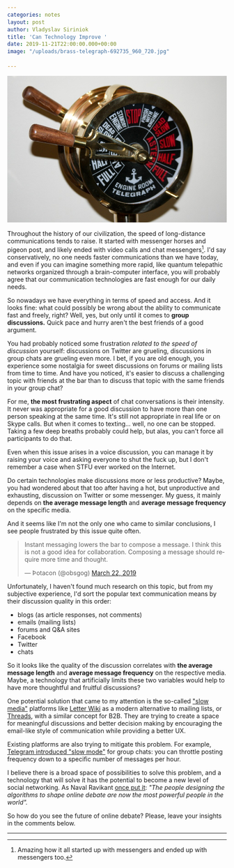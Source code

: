 ```yaml
---
categories: notes
layout: post
author: Vladyslav Siriniok
title: 'Can Technology Improve '
date: 2019-11-21T22:00:00.000+00:00
image: "/uploads/brass-telegraph-692735_960_720.jpg"

---
```

![](/uploads/brass-telegraph-692735_960_720.jpg)

Throughout the history of our civilization, the speed of long-distance communications tends to raise. It started with messenger horses and pigeon post, and likely ended with video calls and chat messengers[^1]. I'd say conservatively, no one needs faster communications than we have today, and even if you can imagine something more rapid, like quantum telepathic networks organized through a brain-computer interface, you will probably agree that our communication technologies are fast enough for our daily needs.

So nowadays we have everything in terms of speed and access. And it looks fine: what could possibly be wrong about the ability to communicate fast and freely, right? Well, yes, but only until it comes to **group discussions.** Quick pace and hurry aren't the best friends of a good argument.

You had probably noticed some frustration *related to the speed of discussion* yourself: discussions on Twitter are grueling, discussions in group chats are grueling even more. I bet, if you are old enough, you experience some nostalgia for sweet discussions on forums or mailing lists from time to time. And have you noticed, it's easier to discuss a challenging topic with friends at the bar than to discuss that topic with the same friends in your group chat?

For me, **the most frustrating aspect** of chat conversations is their intensity. It never was appropriate for a good discussion to have more than one person speaking at the same time. It's still not appropriate in real life or on Skype calls. But when it comes to texting... well, no one can be stopped. Taking a few deep breaths probably could help, but alas, you can't force all participants to do that.

Even when this issue arises in a voice discussion, you can manage it by raising your voice and asking everyone to shut the fuck up, but I don't remember a case when STFU ever worked on the Internet.

Do certain technologies make discussions more or less productive? Maybe, you had wondered about that too after having a hot, but unproductive and exhausting, discussion on Twitter or some messenger. My guess, it mainly depends on **the average message length** and **average message frequency** on the specific media.

And it seems like I'm not the only one who came to similar conclusions, I see people frustrated by this issue quite often.

<blockquote class="twitter-tweet"><p lang="en" dir="ltr">Instant messaging lowers the bar to compose a message. I think this is not a good idea for collaboration. Composing a message should require more time and thought.</p>— Þotacon (@obsgog) <a href="https://twitter.com/obsgog/status/1109206383440875526?ref_src=twsrc%5Etfw">March 22, 2019</a></blockquote>

Unfortunately, I haven't found much research on this topic, but from my subjective experience, I'd sort the popular text communication means by their discussion quality in this order:

* blogs (as article responses, not comments)
* emails (mailing lists)
* forums and Q&A sites
* Facebook
* Twitter
* chats

So it looks like the quality of the discussion correlates with **the average message length** and **average message frequency** on the respective media. Maybe, a technology that artificially limits these two variables would help to have more thoughtful and fruitful discussions?

One potential solution that came to my attention is the so-called ["slow media"](https://en.wikipedia.org/wiki/Slow_media) platforms like [Letter Wiki](https://letter.wiki/) as a modern alternative to mailing lists, or [Threads](https://threads.com/), with a similar concept for B2B. They are trying to create a space for meaningful discussions and better decision making by encouraging the email-like style of communication while providing a better UX.

Existing platforms are also trying to mitigate this problem. For example, [Telegram introduced "slow mode"](https://techcrunch.com/2019/08/10/telegram-slow-mode-silent-notifications/) for group chats: you can throttle posting frequency down to a specific number of messages per hour.

I believe there is a broad space of possibilities to solve this problem, and a technology that will solve it has the potential to become a new level of social networking. As Naval Ravikant [once put it](https://twitter.com/naval/status/1099474932260495360): *"The people designing the algorithms to shape online debate are now the most powerful people in the world".*

So how do you see the future of online debate? Please, leave your insights in the comments below.

***

[^1]: Amazing how it all started up with messengers and ended up with messengers too.